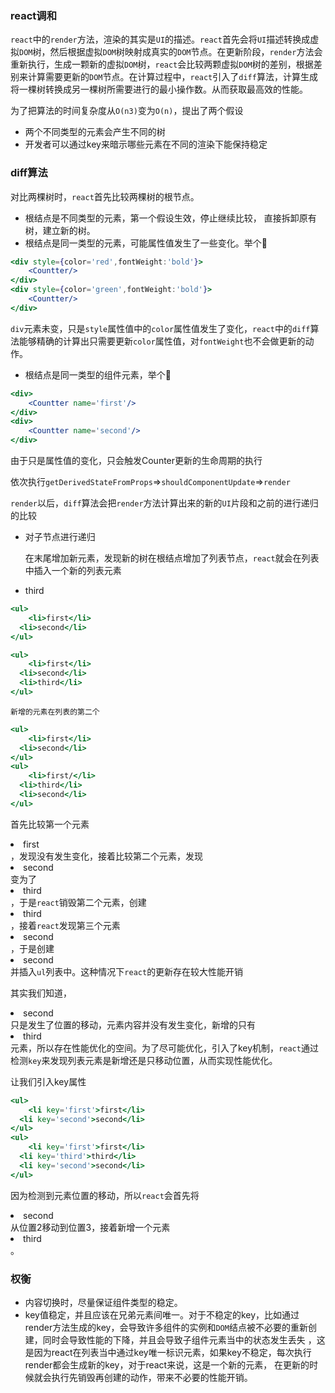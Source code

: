 ### react调和

`react`中的`render`方法，渲染的其实是`UI`的描述。`react`首先会将`UI`描述转换成虚拟`DOM`树，然后根据虚拟`DOM`树映射成真实的`DOM`节点。在更新阶段，`render`方法会重新执行，生成一颗新的虚拟`DOM`树，`react`会比较两颗虚拟`DOM`树的差别，根据差别来计算需要更新的`DOM`节点。在计算过程中，`react`引入了`diff`算法，计算生成将一棵树转换成另一棵树所需要进行的最小操作数。从而获取最高效的性能。

为了把算法的时间复杂度从`O(n3)`变为`O(n)`，提出了两个假设

- 两个不同类型的元素会产生不同的树
- 开发者可以通过key来暗示哪些元素在不同的渲染下能保持稳定

### diff算法

对比两棵树时，`react`首先比较两棵树的根节点。

- 根结点是不同类型的元素，第一个假设生效，停止继续比较， 直接拆卸原有树，建立新的树。
- 根结点是同一类型的元素，可能属性值发生了一些变化。举个🌰

```jsx
<div style={color='red',fontWeight:'bold'}>
	<Countter/>
</div>
<div style={color='green',fontWeight:'bold'}>
	<Countter/>
</div>
```

`div`元素未变，只是`style`属性值中的`color`属性值发生了变化，`react`中的`diff`算法能够精确的计算出只需要更新`color`属性值，对`fontWeight`也不会做更新的动作。

- 根结点是同一类型的组件元素，举个🌰

```jsx
<div>
	<Countter name='first'/>
</div>
<div>
	<Countter name='second'/>
</div>
```

由于只是属性值的变化，只会触发Counter更新的生命周期的执行

依次执行`getDerivedStateFromProps`=>`shouldComponentUpdate`=>`render`

`render`以后，`diff`算法会把`render`方法计算出来的新的`UI`片段和之前的进行递归的比较

- 对子节点进行递归

  在末尾增加新元素，发现新的树在根结点增加了列表节点，`react`就会在列表中插入一个新的列表元素<li>third</li>

```jsx
<ul>
	<li>first</li>
  <li>second</li>
</ul>

<ul>
	<li>first</li>
  <li>second</li>
  <li>third</li>
</ul>
```

 	新增的元素在列表的第二个
```jsx
<ul>
	<li>first</li>
  <li>second</li>
</ul>
<ul>
	<li>first/</li>
  <li>third</li>
  <li>second</li>
</ul>
```
首先比较第一个元素<li>first</li>，发现没有发生变化，接着比较第二个元素，发现<li>second</li>变为了<li>third</li>，于是`react`销毁第二个元素，创建<li>third</li>，接着`react`发现第三个元素<li>second</li>，于是创建<li>second</li>并插入`ul`列表中。这种情况下`react`的更新存在较大性能开销

其实我们知道，<li>second</li>只是发生了位置的移动，元素内容并没有发生变化，新增的只有<li>third</li>元素，所以存在性能优化的空间。为了尽可能优化，引入了key机制，`react`通过检测`key`来发现列表元素是新增还是只移动位置，从而实现性能优化。

让我们引入key属性

```jsx
<ul>
	<li key='first'>first</li>
  <li key='second'>second</li>
</ul>
<ul>
	<li key='first'>first</li>
  <li key='third'>third</li>
  <li key='second'>second</li>
</ul>
```

因为检测到元素位置的移动，所以`react`会首先将<li key='second'>second</li>从位置2移动到位置3，接着新增一个元素<li key='third'>third</li>。

### 权衡

- 内容切换时，尽量保证组件类型的稳定。
- key值稳定，并且应该在兄弟元素间唯一。对于不稳定的key，比如通过render方法生成的key，会导致许多组件的实例和`DOM`结点被不必要的重新创建，同时会导致性能的下降，并且会导致子组件元素当中的状态发生丢失 ，这是因为react在列表当中通过key唯一标识元素，如果key不稳定，每次执行render都会生成新的key，对于react来说，这是一个新的元素， 在更新的时候就会执行先销毁再创建的动作，带来不必要的性能开销。 

 
